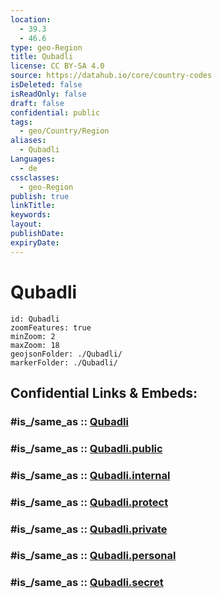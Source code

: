 ```yaml
---
location:
  - 39.3
  - 46.6
type: geo-Region
title: Qubadli
license: CC BY-SA 4.0
source: https://datahub.io/core/country-codes
isDeleted: false
isReadOnly: false
draft: false
confidential: public
tags:
  - geo/Country/Region
aliases:
  - Qubadli
Languages:
  - de
cssclasses:
  - geo-Region
publish: true
linkTitle:
keywords:
layout:
publishDate:
expiryDate:
---
```


# Qubadli

```leaflet
id: Qubadli
zoomFeatures: true 
minZoom: 2 
maxZoom: 18
geojsonFolder: ./Qubadli/
markerFolder: ./Qubadli/
```


## Confidential Links & Embeds: 

### #is_/same_as :: [Qubadli](/_Standards/Earth/Continent/Asia/Asia~North~West/Azerbaijan/Regions~Azerbaijan/Kalbajar-Lachin/counties~Kalbajar-Lachin/Qubadli.md) 

### #is_/same_as :: [Qubadli.public](/_public/Earth/Continent/Asia/Asia~North~West/Azerbaijan/Regions~Azerbaijan/Kalbajar-Lachin/counties~Kalbajar-Lachin/Qubadli.public.md) 

### #is_/same_as :: [Qubadli.internal](/_internal/Earth/Continent/Asia/Asia~North~West/Azerbaijan/Regions~Azerbaijan/Kalbajar-Lachin/counties~Kalbajar-Lachin/Qubadli.internal.md) 

### #is_/same_as :: [Qubadli.protect](/_protect/Earth/Continent/Asia/Asia~North~West/Azerbaijan/Regions~Azerbaijan/Kalbajar-Lachin/counties~Kalbajar-Lachin/Qubadli.protect.md) 

### #is_/same_as :: [Qubadli.private](/_private/Earth/Continent/Asia/Asia~North~West/Azerbaijan/Regions~Azerbaijan/Kalbajar-Lachin/counties~Kalbajar-Lachin/Qubadli.private.md) 

### #is_/same_as :: [Qubadli.personal](/_personal/Earth/Continent/Asia/Asia~North~West/Azerbaijan/Regions~Azerbaijan/Kalbajar-Lachin/counties~Kalbajar-Lachin/Qubadli.personal.md) 

### #is_/same_as :: [Qubadli.secret](/_secret/Earth/Continent/Asia/Asia~North~West/Azerbaijan/Regions~Azerbaijan/Kalbajar-Lachin/counties~Kalbajar-Lachin/Qubadli.secret.md)

